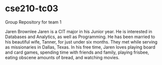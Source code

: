 # cse210-tc03
Group Repository for team 1

Jaren Brownlee
Jaren is a CIT major in his Junior year. He is interested
in Databases and Analytics, as well as Programming. He has
been married to his beautiful wife, Tanner, for just under
six months. They met while serving as missionaries in Dallas,
Texas. In his free time, Jaren loves playing board and card
games, spending time with friends and family, playing frisbee,
eating obscene amounts of bread, and watching movies.

